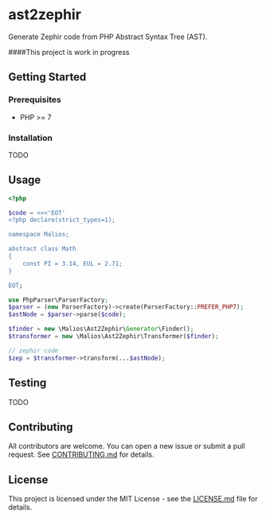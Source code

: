 # ast2zephir
Generate Zephir code from PHP Abstract Syntax Tree (AST).

####This project is work in progress

## Getting Started
### Prerequisites

- PHP >= 7

### Installation

TODO

## Usage

```php
<?php

$code = <<<'EOT'
<?php declare(strict_types=1);

namespace Malios;

abstract class Math
{
    const PI = 3.14, EUL = 2.71;
}

EOT;

use PhpParser\ParserFactory;
$parser = (new ParserFactory)->create(ParserFactory::PREFER_PHP7);
$astNode = $parser->parse($code);

$finder = new \Malios\Ast2Zephir\Generator\Finder();
$transformer = new \Malios\Ast2Zephir\Transformer($finder);

// zephir code
$zep = $transformer->transform(...$astNode);

```

## Testing
TODO

## Contributing

All contributors are welcome. You can open a new issue or submit a pull request.
See [CONTRIBUTING.md](docs/CONTRIBUTING.md) for details.

## License

This project is licensed under the MIT License - see the [LICENSE.md](LICENSE.md) file for details.
